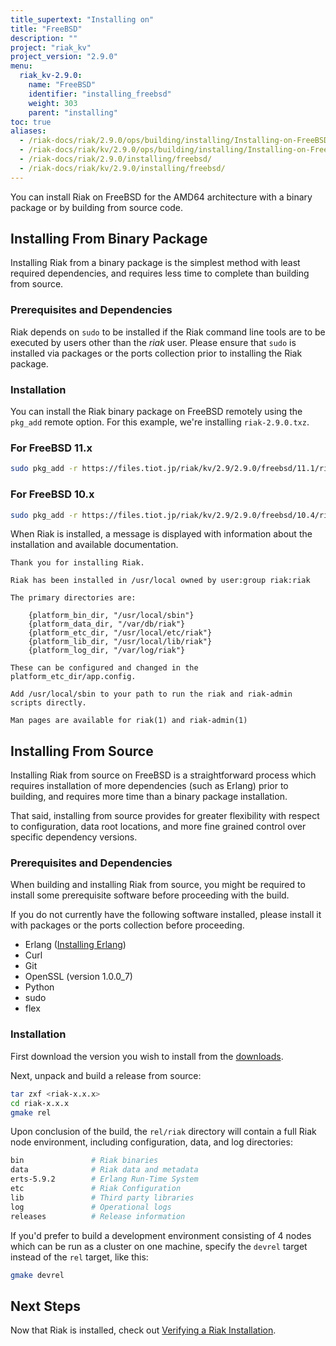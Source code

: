 ```yaml
---
title_supertext: "Installing on"
title: "FreeBSD"
description: ""
project: "riak_kv"
project_version: "2.9.0"
menu:
  riak_kv-2.9.0:
    name: "FreeBSD"
    identifier: "installing_freebsd"
    weight: 303
    parent: "installing"
toc: true
aliases:
  - /riak-docs/riak/2.9.0/ops/building/installing/Installing-on-FreeBSD
  - /riak-docs/riak/kv/2.9.0/ops/building/installing/Installing-on-FreeBSD
  - /riak-docs/riak/2.9.0/installing/freebsd/
  - /riak-docs/riak/kv/2.9.0/installing/freebsd/
---
```




[install source erlang]: {{<baseurl>}}riak/kv/2.9.0/setup/installing/source/erlang
[downloads]: {{<baseurl>}}riak/kv/2.9.0/downloads/
[install verify]: {{<baseurl>}}riak/kv/2.9.0/setup/installing/verify

You can install Riak on FreeBSD for the AMD64 architecture with a binary package or by building from source code.

## Installing From Binary Package

Installing Riak from a binary package is the simplest method with least required dependencies, and requires less time to complete than building from source.

### Prerequisites and Dependencies

Riak depends on `sudo` to be installed if the Riak command line tools are to be executed by users other than the *riak* user. Please ensure that `sudo` is installed via packages or the ports collection prior to installing the Riak package.

### Installation

You can install the Riak binary package on FreeBSD remotely using the
`pkg_add` remote option. For this example, we're installing `riak-2.9.0.txz`.

### For FreeBSD 11.x

```bash
sudo pkg_add -r https://files.tiot.jp/riak/kv/2.9/2.9.0/freebsd/11.1/riak-2.9.0.txz
```


### For FreeBSD 10.x

```bash
sudo pkg_add -r https://files.tiot.jp/riak/kv/2.9/2.9.0/freebsd/10.4/riak-2.9.0.txz
```

When Riak is installed, a message is displayed with information about the installation and available documentation.

```
Thank you for installing Riak.

Riak has been installed in /usr/local owned by user:group riak:riak

The primary directories are:

    {platform_bin_dir, "/usr/local/sbin"}
    {platform_data_dir, "/var/db/riak"}
    {platform_etc_dir, "/usr/local/etc/riak"}
    {platform_lib_dir, "/usr/local/lib/riak"}
    {platform_log_dir, "/var/log/riak"}

These can be configured and changed in the platform_etc_dir/app.config.

Add /usr/local/sbin to your path to run the riak and riak-admin scripts directly.

Man pages are available for riak(1) and riak-admin(1)
```

## Installing From Source

Installing Riak from source on FreeBSD is a straightforward process which requires installation of more dependencies (such as Erlang) prior to building, and requires more time than a binary package installation.

That said, installing from source provides for greater flexibility with respect to configuration, data root locations, and more fine grained control over specific dependency versions.

### Prerequisites and Dependencies

When building and installing Riak from source, you might be required to install some prerequisite software before proceeding with the build.

If you do not currently have the following software installed, please install it with packages or the ports collection before proceeding.

* Erlang ([Installing Erlang][install source erlang])
* Curl
* Git
* OpenSSL (version 1.0.0_7)
* Python
* sudo
* flex

### Installation
First download the version you wish to install from the [downloads][downloads].

Next, unpack and build a release from source:

```bash
tar zxf <riak-x.x.x>
cd riak-x.x.x
gmake rel
```

Upon conclusion of the build, the `rel/riak` directory will contain a full Riak node environment, including configuration, data, and log directories:

```bash
bin               # Riak binaries
data              # Riak data and metadata
erts-5.9.2        # Erlang Run-Time System
etc               # Riak Configuration
lib               # Third party libraries
log               # Operational logs
releases          # Release information
```

If you'd prefer to build a development environment consisting of 4 nodes which can be run as a cluster on one machine, specify the `devrel` target instead of the `rel` target, like this:

```bash
gmake devrel
```

## Next Steps

Now that Riak is installed, check out [Verifying a Riak Installation][install verify].
